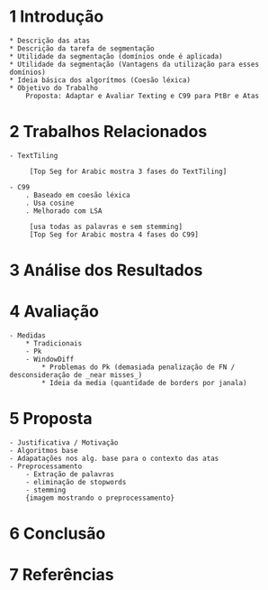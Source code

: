 

# 1 Introdução
	* Descrição das atas
	* Descrição da tarefa de segmentação
	* Utilidade da segmentação (domínios onde é aplicada)
	* Utilidade da segmentação (Vantagens da utilização para esses domínios)
	* Ideia básica dos algorítmos (Coesão léxica)
	* Objetivo do Trabalho
		Proposta: Adaptar e Avaliar Texting e C99 para PtBr e Atas
	

# 2 Trabalhos Relacionados 

	- TextTiling

		 [Top Seg for Arabic mostra 3 fases do TextTiling]	

	- C99
		. Baseado em coesão léxica
		. Usa cosine
		. Melhorado com LSA

		 [usa todas as palavras e sem stemming]
		 [Top Seg for Arabic mostra 4 fases do C99]	
	

# 3 Análise dos Resultados

# 4 Avaliação
	- Medidas
		* Tradicionais
		- Pk
		- WindowDiff
			* Problemas do Pk (demasiada penalização de FN / desconsideração de _near misses_)
			* Ideia da media (quantidade de borders por janala)
		
# 5 Proposta
	- Justificativa / Motivação
	- Algoritmos base
	- Adapatações nos alg. base para o contexto das atas
	- Preprocessamento
		- Extração de palavras
		- eliminação de stopwords
		- stemming
		{imagem mostrando o preprocessamento}

# 6 Conclusão

# 7 Referências
